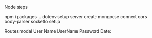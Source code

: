 Node steps

npm i packages ...
dotenv setup
server create
mongoose connect
cors
body-parser
socketIo setup


Routes
   modal
      User
           Name
           UserName
           Password
           Date: